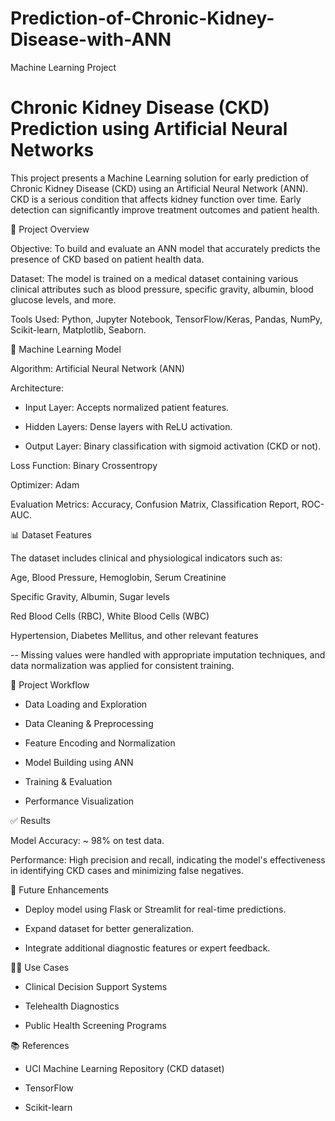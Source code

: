 # Prediction-of-Chronic-Kidney-Disease-with-ANN
Machine Learning Project

# Chronic Kidney Disease (CKD) Prediction using Artificial Neural Networks

This project presents a Machine Learning solution for early prediction of Chronic Kidney Disease (CKD) using an Artificial Neural Network (ANN). CKD is a serious condition that affects kidney function over time. Early detection can significantly improve treatment outcomes and patient health.


📌 Project Overview

Objective: To build and evaluate an ANN model that accurately predicts the presence of CKD based on patient health data.

Dataset: The model is trained on a medical dataset containing various clinical attributes such as blood pressure, specific gravity, albumin, blood glucose levels, and more.

Tools Used: Python, Jupyter Notebook, TensorFlow/Keras, Pandas, NumPy, Scikit-learn, Matplotlib, Seaborn.


🧠 Machine Learning Model

Algorithm: Artificial Neural Network (ANN)

Architecture:

  - Input Layer: Accepts normalized patient features.

  - Hidden Layers: Dense layers with ReLU activation.

  - Output Layer: Binary classification with sigmoid activation (CKD or not).

Loss Function: Binary Crossentropy

Optimizer: Adam

Evaluation Metrics: Accuracy, Confusion Matrix, Classification Report, ROC-AUC.


📊 Dataset Features

The dataset includes clinical and physiological indicators such as:

Age, Blood Pressure, Hemoglobin, Serum Creatinine

Specific Gravity, Albumin, Sugar levels

Red Blood Cells (RBC), White Blood Cells (WBC)

Hypertension, Diabetes Mellitus, and other relevant features

-- Missing values were handled with appropriate imputation techniques, and data normalization was applied for consistent training.


🚀 Project Workflow

- Data Loading and Exploration

- Data Cleaning & Preprocessing 

- Feature Encoding and Normalization

- Model Building using ANN

- Training & Evaluation

- Performance Visualization


✅ Results

Model Accuracy: ~ 98% on test data.

Performance: High precision and recall, indicating the model's effectiveness in identifying CKD cases and minimizing false negatives.


🧪 Future Enhancements

- Deploy model using Flask or Streamlit for real-time predictions.

- Expand dataset for better generalization.

- Integrate additional diagnostic features or expert feedback.


👩‍⚕️ Use Cases

- Clinical Decision Support Systems

- Telehealth Diagnostics

- Public Health Screening Programs


📚 References

- UCI Machine Learning Repository (CKD dataset)

- TensorFlow

- Scikit-learn

